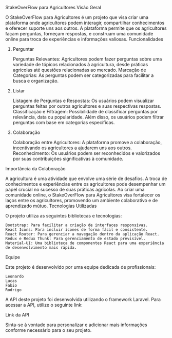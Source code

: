 StakeOverFlow para Agricultores
Visão Geral

O StakeOverFlow para Agricultores é um projeto que visa criar uma plataforma onde agricultores podem interagir, compartilhar conhecimentos e oferecer suporte uns aos outros. A plataforma permite que os agricultores façam perguntas, forneçam respostas, e construam uma comunidade online para troca de experiências e informações valiosas.
Funcionalidades
1. Perguntar

    Perguntas Relevantes: Agricultores podem fazer perguntas sobre uma variedade de tópicos relacionados à agricultura, desde práticas agrícolas até questões relacionadas ao mercado.
    Marcação de Categorias: As perguntas podem ser categorizadas para facilitar a busca e organização.

2. Listar

    Listagem de Perguntas e Respostas: Os usuários podem visualizar perguntas feitas por outros agricultores e suas respectivas respostas.
    Classificação e Filtragem: Possibilidade de classificar perguntas por relevância, data ou popularidade. Além disso, os usuários podem filtrar perguntas com base em categorias específicas.

3. Colaboração

    Colaboração entre Agricultores: A plataforma promove a colaboração, incentivando os agricultores a ajudarem uns aos outros.
    Reconhecimento: Os usuários podem ser reconhecidos e valorizados por suas contribuições significativas à comunidade.

Importância da Colaboração

A agricultura é uma atividade que envolve uma série de desafios. A troca de conhecimentos e experiências entre os agricultores pode desempenhar um papel crucial no sucesso de suas práticas agrícolas. Ao criar uma comunidade online, o StakeOverFlow para Agricultores visa fortalecer os laços entre os agricultores, promovendo um ambiente colaborativo e de aprendizado mútuo.
Tecnologias Utilizadas

O projeto utiliza as seguintes bibliotecas e tecnologias:

    Bootstrap: Para facilitar a criação de interfaces responsivas.
    React Icons: Para incluir ícones de forma fácil e consistente.
    React Router: Para gerenciar a navegação dentro da aplicação React.
    Redux e Redux Thunk: Para gerenciamento de estado previsível.
    Material-UI: Uma biblioteca de componentes React para uma experiência de desenvolvimento mais rápida.

Equipe

Este projeto é desenvolvido por uma equipe dedicada de profissionais:

    Leonardo
    Lucas
    Fabio
    Rodrigo



A API deste projeto foi desenvolvida utilizando o framework Laravel. Para acessar a API, utilize o seguinte link:

Link da API

Sinta-se à vontade para personalizar e adicionar mais informações conforme necessário para o seu projeto.